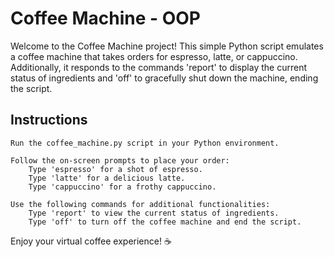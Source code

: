 # Coffee Machine - OOP

Welcome to the Coffee Machine project! This simple Python script emulates a coffee machine that takes orders for espresso, latte, or cappuccino.
Additionally, it responds to the commands 'report' to display the current status of ingredients and 'off' to gracefully shut down the machine, ending the script.

## Instructions

    Run the coffee_machine.py script in your Python environment.

    Follow the on-screen prompts to place your order:
        Type 'espresso' for a shot of espresso.
        Type 'latte' for a delicious latte.
        Type 'cappuccino' for a frothy cappuccino.

    Use the following commands for additional functionalities:
        Type 'report' to view the current status of ingredients.
        Type 'off' to turn off the coffee machine and end the script.

Enjoy your virtual coffee experience! ☕️
